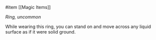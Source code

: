  #item [[Magic Items]]

*Ring, uncommon*

While wearing this ring, you can stand on and move across any liquid surface as if it were solid ground.

